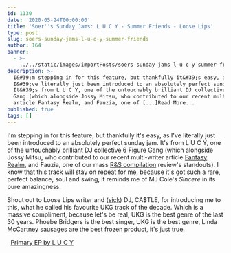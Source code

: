 ```yaml
---
id: 1130
date: '2020-05-24T00:00:00'
title: 'Soer''s Sunday Jams: L U C Y - Summer Friends - Loose Lips'
type: post
slug: soers-sunday-jams-l-u-c-y-summer-friends
author: 164
banner:
  - >-
    ../../static/images/importPosts/soers-sunday-jams-l-u-c-y-summer-friends/image1130.jpeg
description: >-
  I&#39;m stepping in for this feature, but thankfully it&#39;s easy, as
  I&#39;ve literally just been introduced to an absolutely perfect sunday jam.
  It&#39;s from L U C Y, one of the untouchably brilliant DJ collective 6 Figure
  Gang (which alongside Jossy Mitsu, who contributed to our recent multi-writer
  article Fantasy Realm, and Fauzia, one of [...]Read More...
published: true
tags: []
---
```

I'm stepping in for this feature, but thankfully it's easy, as I've literally just been introduced to an absolutely perfect sunday jam. It's from L U C Y, one of the untouchably brilliant DJ collective 6 Figure Gang (which alongside Jossy Mitsu, who contributed to our recent multi-writer article [Fantasy Realm](http://loose-lips.co.uk/blog/fantasy-realm), and Fauzia, one of our mass [R&S compilation](http://loose-lips.co.uk/blog/rs-records-in-order-to-care) review's standouts). I know that this track will stay on repeat for me, because it's got such a rare, perfect balance, soul and swing, it reminds me of MJ Cole's _Sincere_ in its pure amazingness.

Shout out to Loose Lips writer and ([sick](http://loose-lips.co.uk/mix-series)) DJ, CA$TLE, for introducing me to this, what he called his favourite UKG track of the decade. Which is a massive compliment, because let's be real, UKG is the best genre of the last 30 years. Phoebe Bridgers is the best singer, UKG is the best genre, Linda McCartney sausages are the best frozen product, it's just true.

  <a href="http://lucyproduction.bandcamp.com/album/primary-ep">Primary EP by L U C Y</a>